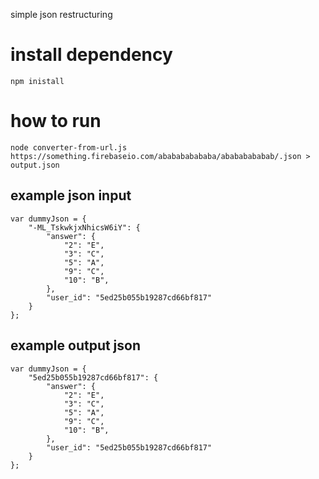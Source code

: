 simple json restructuring

# install dependency
```
npm inistall
```

# how to run
```
node converter-from-url.js https://something.firebaseio.com/ababababababa/abababababab/.json > output.json
```

## example json input
```
var dummyJson = {
    "-ML_TskwkjxNhicsW6iY": {
        "answer": {
            "2": "E",
            "3": "C",
            "5": "A",
            "9": "C",
            "10": "B",
        },
        "user_id": "5ed25b055b19287cd66bf817"
    }
};
```

## example output json
```
var dummyJson = {
    "5ed25b055b19287cd66bf817": {
        "answer": {
            "2": "E",
            "3": "C",
            "5": "A",
            "9": "C",
            "10": "B",
        },
        "user_id": "5ed25b055b19287cd66bf817"
    }
};
```